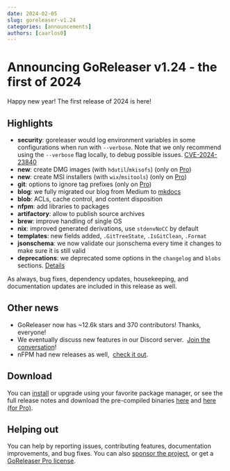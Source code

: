 ```yaml
---
date: 2024-02-05
slug: goreleaser-v1.24
categories: [announcements]
authors: [caarlos0]
---
```


# Announcing GoReleaser v1.24 - the first of 2024

Happy new year!
The first release of 2024 is here!

<!-- more -->

## Highlights

- **security**: goreleaser would log environment variables in some
  configurations when run with `--verbose`. Note that we only recommend using
  the `--verbose` flag locally, to debug possible issues.
  [CVE-2024-23840](https://nvd.nist.gov/vuln/detail/CVE-2024-23840)
- **new**: create DMG images (with `hdutil`/`mkisofs`) (only on [Pro][pro])
- **new**: create MSI installers (with `wix`/`msitools`) (only on [Pro][pro])
- **git**: options to ignore tag prefixes (only on [Pro][pro])
- **blog**: we fully migrated our blog from Medium to [mkdocs](/blog)
- **blob**: ACLs, cache control, and content disposition
- **nfpm**: add libraries to packages
- **artifactory**: allow to publish source archives
- **brew**: improve handling of single OS
- **nix**: improved generated derivations, use `stdenvNoCC` by default
- **templates**: new fields added, `.GitTreeState`, `.IsGitClean`, `.Format`
- **jsonschema**: we now validate our jsonschema every time it changes to make
  sure it is still valid
- **deprecations**: we deprecated some options in the `changelog` and `blobs`
  sections. [Details](/deprecations)

As always, bug fixes, dependency updates, housekeeping, and documentation
updates are included in this release as well.

## Other news

- GoReleaser now has ~12.6k stars and 370 contributors! Thanks, everyone!
- We eventually discuss new features in our Discord server. 
  [Join the conversation][discord]!
- nFPM had new releases as well, 
  [check it out](https://github.com/goreleaser/nfpm/releases).

## Download

You can [install][] or upgrade using your favorite package manager, or see the
full release notes and download the pre-compiled binaries [here][oss-rel] and
[here (for Pro)][pro-rel].

## Helping out

You can help by reporting issues, contributing features, documentation
improvements, and bug fixes.
You can also [sponsor the project](/sponsors), or get a
[GoReleaser Pro license][pro].

[pro]: /pro
[install]: https://goreleaser.com/install
[pro-rel]: https://github.com/goreleaser/goreleaser-pro/releases/tag/v1.24.0-pro
[oss-rel]: https://github.com/goreleaser/goreleaser/releases/tag/v1.24.0
[discord]: https://goreleaser.com/discord
